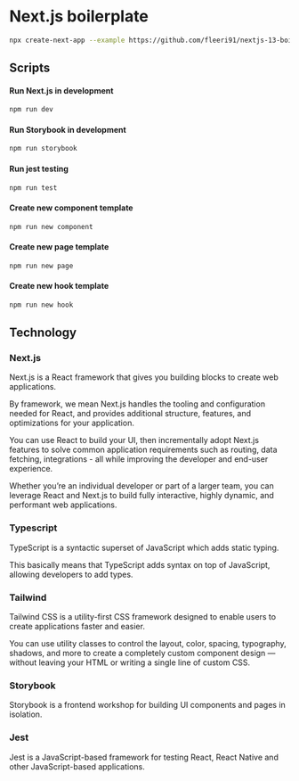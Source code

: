 # Next.js boilerplate

```sh
npx create-next-app --example https://github.com/fleeri91/nextjs-13-boilerplate
```

## Scripts

#### Run Next.js in development

```sh
npm run dev
```

#### Run Storybook in development

```sh
npm run storybook
```

#### Run jest testing

```sh
npm run test
```

#### Create new component template

```sh
npm run new component
```

#### Create new page template

```sh
npm run new page
```

#### Create new hook template

```sh
npm run new hook
```

## Technology

### Next.js

Next.js is a React framework that gives you building blocks to create web applications.

By framework, we mean Next.js handles the tooling and configuration needed for React, and provides additional structure, features, and optimizations for your application.

You can use React to build your UI, then incrementally adopt Next.js features to solve common application requirements such as routing, data fetching, integrations - all while improving the developer and end-user experience.

Whether you’re an individual developer or part of a larger team, you can leverage React and Next.js to build fully interactive, highly dynamic, and performant web applications.

### Typescript

TypeScript is a syntactic superset of JavaScript which adds static typing.

This basically means that TypeScript adds syntax on top of JavaScript, allowing developers to add types.

### Tailwind

Tailwind CSS is a utility-first CSS framework designed to enable users to create applications faster and easier.

You can use utility classes to control the layout, color, spacing, typography, shadows, and more to create a completely custom component design — without leaving your HTML or writing a single line of custom CSS.

### Storybook

Storybook is a frontend workshop for building UI components and pages in isolation.

### Jest

Jest is a JavaScript-based framework for testing React, React Native and other JavaScript-based applications.
